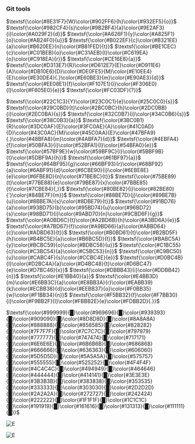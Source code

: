 ### Git tools

$\textsf{\color{#8E31F7}{W}\color{#902FF6}{h}\color{#932EF5}{o}}$ $\textsf{\color{#982CF4}{s}\color{#9B2BF4}{a}\color{#9E2AF3}{i}\color{#A029F2}{d}}$ $\textsf{\color{#A626F1}{y}\color{#A825F1}{o}\color{#AB24F0}{u}}$ $\textsf{\color{#B022EF}{c}\color{#B321EE}{a}\color{#B620EE}{n}\color{#B81FED}{t}}$ $\textsf{\color{#BE1CEC}{c}\color{#C01BEB}{o}\color{#C31AEB}{l}\color{#C619EA}{o}\color{#C918EA}{r}}$ $\textsf{\color{#CE16E8}{a}}$ $\textsf{\color{#D313E7}{R}\color{#D612E7}{E}\color{#D911E6}{A}\color{#DB10E6}{D}\color{#DE0FE5}{M}\color{#E10EE4}{E}\color{#E30DE4}{.}\color{#E60BE3}{m}\color{#E90AE3}{d}}$ $\textsf{\color{#EE08E1}{f}\color{#F107E1}{i}\color{#F306E0}{l}\color{#F605E0}{e}}$ $\textsf{\color{#FC03DF}{?}}$

$\textsf{\color{#22C1C3}{Y}\color{#23C0C1}{e}\color{#25C0C0}{s}}$ $\textsf{\color{#29C0BD}{t}\color{#2BC0BC}{h}\color{#2DC0BB}{i}\color{#2EC0BA}{s}}$ $\textsf{\color{#32C0B7}{i}\color{#34C0B6}{s}}$ $\textsf{\color{#38C0B3}{a}}$ $\textsf{\color{#3BC0B1}{R}\color{#3DC0AF}{E}\color{#3FC0AE}{A}\color{#41C0AD}{D}\color{#43C0AC}{M}\color{#45C0AA}{E}\color{#47BFA9}{.}\color{#48BFA8}{m}\color{#4ABFA7}{d}}$ $\textsf{\color{#4EBFA4}{f}\color{#50BFA3}{i}\color{#52BFA1}{l}\color{#54BFA0}{e}}$ $\textsf{\color{#57BF9E}{w}\color{#59BF9C}{i}\color{#5BBF9B}{t}\color{#5DBF9A}{h}}$ $\textsf{\color{#61BF97}{a}}$ $\textsf{\color{#64BF95}{g}\color{#66BF93}{r}\color{#68BF92}{a}\color{#6ABF91}{d}\color{#6CBE90}{i}\color{#6EBE8E}{e}\color{#6FBE8D}{n}\color{#71BE8C}{t}}$ $\textsf{\color{#75BE89}{t}\color{#77BE88}{e}\color{#79BE87}{x}\color{#7BBE85}{t}\color{#7CBE84}{,}}$ $\textsf{\color{#80BE82}{i}\color{#82BE80}{'}\color{#84BE7F}{m}}$ $\textsf{\color{#88BE7D}{j}\color{#89BE7B}{u}\color{#8BBE7A}{s}\color{#8DBE79}{t}}$ $\textsf{\color{#91BD76}{a}\color{#93BD75}{b}\color{#95BD74}{u}\color{#96BD72}{s}\color{#98BD71}{i}\color{#9ABD70}{n}\color{#9CBD6F}{g}}$ $\textsf{\color{#A0BD6C}{t}\color{#A2BD6B}{h}\color{#A3BD6A}{e}}$ $\textsf{\color{#A7BD67}{f}\color{#A9BD66}{a}\color{#ABBD64}{c}\color{#ADBD63}{t}}$ $\textsf{\color{#B0BD61}{t}\color{#B2BD5F}{h}\color{#B4BC5E}{a}\color{#B6BC5D}{t}}$ $\textsf{\color{#BABC5A}{y}\color{#BCBC59}{o}\color{#BDBC58}{u}}$ $\textsf{\color{#C1BC55}{c}\color{#C3BC54}{a}\color{#C5BC53}{n}}$ $\textsf{\color{#C9BC50}{u}\color{#CABC4F}{s}\color{#CCBC4E}{e}}$ $\textsf{\color{#D0BC4B}{l}\color{#D2BC4A}{a}\color{#D4BC48}{t}\color{#D6BC47}{e}\color{#D7BC46}{x}}$ $\textsf{\color{#DBBB43}{i}\color{#DDBB42}{n}}$ $\textsf{\color{#E1BB40}{a}}$ $\textsf{\color{#E4BB3D}{m}\color{#E6BB3C}{a}\color{#E8BB3A}{r}\color{#EABB39}{k}\color{#ECBB38}{d}\color{#EEBB37}{o}\color{#F0BB35}{w}\color{#F1BB34}{n}}$ $\textsf{\color{#F5BB32}{f}\color{#F7BB30}{i}\color{#F9BB2F}{l}\color{#FBBB2E}{e}\color{#FDBB2D}{.}}$

$\textsf{\color{#999999}{█}\color{#969696}{█}\color{#939393}{█}\color{#909090}{█}\color{#8D8D8D}{█}\color{#8A8A8A}{█}\color{#888888}{█}\color{#858585}{█}\color{#828282}{█}\color{#7F7F7F}{█}\color{#7C7C7C}{█}\color{#797979}{█}\color{#777777}{█}\color{#747474}{█}\color{#717171}{█}\color{#6E6E6E}{█}\color{#6B6B6B}{█}\color{#686868}{█}\color{#666666}{█}\color{#636363}{█}\color{#606060}{█}\color{#5D5D5D}{█}\color{#5A5A5A}{█}\color{#575757}{█}\color{#555555}{█}\color{#525252}{█}\color{#4F4F4F}{█}\color{#4C4C4C}{█}\color{#494949}{█}\color{#464646}{█}\color{#444444}{█}\color{#414141}{█}\color{#3E3E3E}{█}\color{#3B3B3B}{█}\color{#383838}{█}\color{#353535}{█}\color{#333333}{█}\color{#303030}{█}\color{#2D2D2D}{█}\color{#2A2A2A}{█}\color{#272727}{█}\color{#242424}{█}\color{#222222}{█}\color{#1F1F1F}{█}\color{#1C1C1C}{█}\color{#191919}{█}\color{#161616}{█}\color{#131313}{█}\color{#111111}{█}}$

![E](TODO)

![E](TODO)